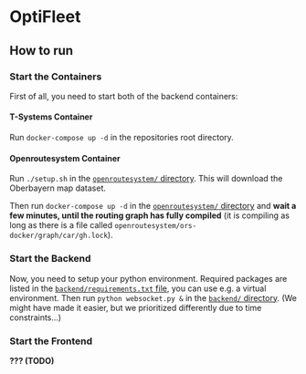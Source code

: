 # OptiFleet

## How to run

### Start the Containers

First of all, you need to start both of the backend containers:

#### T-Systems Container

Run `docker-compose up -d` in the repositories root directory.

#### Openroutesystem Container

Run `./setup.sh` in the [`openroutesystem/` directory](./openroutesystem/).
This will download the Oberbayern map dataset.

Then run `docker-compose up -d` in the [`openroutesystem/` directory](./openroutesystem/)
and **wait a few minutes, until the routing graph has fully compiled**
(it is compiling as long as there is a file called
`openroutesystem/ors-docker/graph/car/gh.lock`).

### Start the Backend

Now, you need to setup your python environment.
Required packages are listed in the [`backend/requirements.txt` file](./backend/requirements.txt),
you can use e.g. a virtual environment.
Then run `python websocket.py &` in the [`backend/` directory](./backend/).
(We might have made it easier, but we prioritized differently due to time constraints...)

### Start the Frontend

**??? (TODO)**
